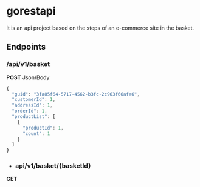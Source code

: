 # gorestapi

It is an api project based on the steps of an e-commerce site in the basket.

## Endpoints 
 
### **/api/v1/basket** 

**POST**
   Json/Body
   
```javascript
{
  "guid": "3fa85f64-5717-4562-b3fc-2c963f66afa6",
  "customerId": 1,
  "addressId": 1,
  "orderId": 1,
  "productList": [
    {
      "productId": 1,
      "count": 1
    }
  ]
}
```
- ### **api/v1/basket/{basketId}** 

**GET**


